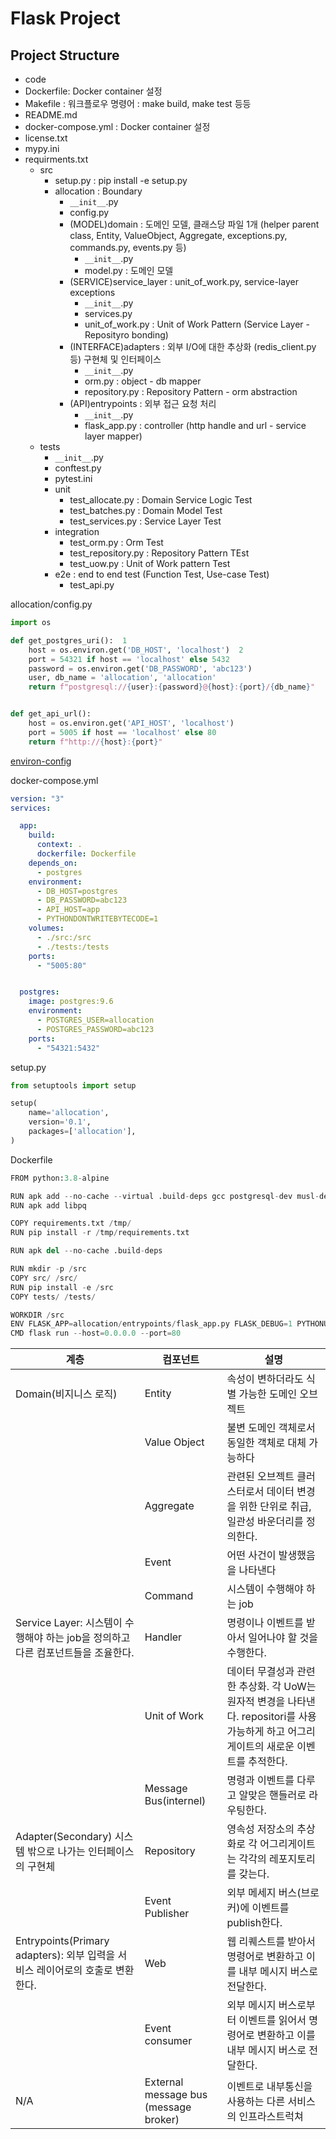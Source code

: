 # Flask Project

## Project Structure

- code
- Dockerfile: Docker container 설정
- Makefile : 워크플로우 명령어 : make build, make test 등등
- README.md
- docker-compose.yml : Docker container 설정
- license.txt
- mypy.ini
- requirments.txt
  - src
    - setup.py : pip install -e setup.py 
    - allocation : Boundary
      - `__init__`.py
      - config.py
      - (MODEL)domain : 도메인 모델, 클래스당 파일 1개 (helper parent class, Entity, ValueObject, Aggregate, exceptions.py, commands.py, events.py 등)
        - `__init__`.py
        - model.py : 도메인 모델
      - (SERVICE)service_layer : unit_of_work.py, service-layer exceptions
        - `__init__`.py
        - services.py
        - unit_of_work.py : Unit of Work Pattern (Service Layer - Reposityro bonding)
      - (INTERFACE)adapters : 외부 I/O에 대한 추상화 (redis_client.py 등) 구현체 및 인터페이스
        - `__init__`.py
        - orm.py : object - db mapper 
        - repository.py : Repository Pattern - orm abstraction
      - (API)entrypoints : 외부 접근 요청 처리
        - `__init__`.py
        - flask_app.py : controller (http handle and url - service layer mapper)
  - tests
    - `__init__`.py
    - conftest.py
    - pytest.ini
    - unit
      - test_allocate.py : Domain Service Logic Test
      - test_batches.py : Domain Model Test
      - test_services.py : Service Layer Test
    - integration
      - test_orm.py : Orm Test
      - test_repository.py : Repository Pattern TEst
      - test_uow.py : Unit of Work pattern Test
    - e2e : end to end test (Function Test, Use-case Test)
      - test_api.py

allocation/config.py

```python
import os

def get_postgres_uri():  1
    host = os.environ.get('DB_HOST', 'localhost')  2
    port = 54321 if host == 'localhost' else 5432
    password = os.environ.get('DB_PASSWORD', 'abc123')
    user, db_name = 'allocation', 'allocation'
    return f"postgresql://{user}:{password}@{host}:{port}/{db_name}"


def get_api_url():
    host = os.environ.get('API_HOST', 'localhost')
    port = 5005 if host == 'localhost' else 80
    return f"http://{host}:{port}"
```

[environ-config](https://github.com/hynek/environ-config)

docker-compose.yml

```yml
version: "3"
services:

  app:  
    build:
      context: .
      dockerfile: Dockerfile
    depends_on:
      - postgres
    environment:  
      - DB_HOST=postgres  
      - DB_PASSWORD=abc123
      - API_HOST=app
      - PYTHONDONTWRITEBYTECODE=1  
    volumes:  
      - ./src:/src
      - ./tests:/tests
    ports:
      - "5005:80"  


  postgres:
    image: postgres:9.6  
    environment:
      - POSTGRES_USER=allocation
      - POSTGRES_PASSWORD=abc123
    ports:
      - "54321:5432"
```

setup.py

```python
from setuptools import setup

setup(
    name='allocation',
    version='0.1',
    packages=['allocation'],
)
```

Dockerfile

```python
FROM python:3.8-alpine

RUN apk add --no-cache --virtual .build-deps gcc postgresql-dev musl-dev python3-dev
RUN apk add libpq

COPY requirements.txt /tmp/
RUN pip install -r /tmp/requirements.txt

RUN apk del --no-cache .build-deps

RUN mkdir -p /src
COPY src/ /src/
RUN pip install -e /src
COPY tests/ /tests/

WORKDIR /src
ENV FLASK_APP=allocation/entrypoints/flask_app.py FLASK_DEBUG=1 PYTHONUNBUFFERED=1
CMD flask run --host=0.0.0.0 --port=80
```



| 계층                                                         | 컴포넌트                              | 설명                                                         |
| ------------------------------------------------------------ | ------------------------------------- | ------------------------------------------------------------ |
| Domain(비지니스 로직)                                        | Entity                                | 속성이 변하더라도 식별 가능한 도메인 오브젝트                |
|                                                              | Value Object                          | 불변 도메인 객체로서 동일한 객체로 대체 가능하다             |
|                                                              | Aggregate                             | 관련된 오브젝트 클러스터로서 데이터 변경을 위한 단위로 취급, 일관성 바운더리를 정의한다. |
|                                                              | Event                                 | 어떤 사건이 발생했음을 나타낸다                              |
|                                                              | Command                               | 시스템이 수행해야 하는 job                                   |
| Service Layer: 시스템이 수행해야 하는 job을 정의하고 다른 컴포넌트들을 조율한다. | Handler                               | 명령이나 이벤트를 받아서 일어나야 할 것을 수행한다.          |
|                                                              | Unit of Work                          | 데이터 무결성과 관련한 추상화. 각 UoW는 원자적 변경을 나타낸다. repositori를 사용 가능하게 하고 어그리게이트의 새로운 이벤트를 추적한다. |
|                                                              | Message Bus(internel)                 | 명령과 이벤트를 다루고 알맞은 핸들러로 라우팅한다.           |
| Adapter(Secondary) 시스템 밖으로 나가는 인터페이스의 구현체  | Repository                            | 영속성 저장소의 추상화로 각 어그리게이트는 각각의 레포지토리를 갖는다. |
|                                                              | Event Publisher                       | 외부 메세지 버스(브로커)에 이벤트를 publish한다.             |
| Entrypoints(Primary adapters): 외부 입력을 서비스 레이어로의 호출로 변환한다. | Web                                   | 웹 리퀘스트를 받아서 명령어로 변환하고 이를 내부 메시지 버스로 전달한다. |
|                                                              | Event consumer                        | 외부 메시지 버스로부터 이벤트를 읽어서 명령어로 변환하고 이를 내부 메시지 버스로 전달한다. |
| N/A                                                          | External message bus (message broker) | 이벤트로 내부통신을 사용하는 다른 서비스의 인프라스트럭쳐    |

